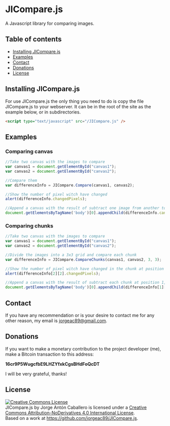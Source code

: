 # JICompare.js
A Javascript library for comparing images.

## Table of contents

* [Installing JICompare.js](#installing-jicomparejs)
* [Examples](#examples)
* [Contact](#contact)
* [Donations](#donations)
* [License](#license)

## Installing JICompare.js
For use JICompare.js the only thing you need to do is copy the file JICompare.js to your webserver. It can be in the root of the site as the example below, or in subdirectories.

```html
<script type="text/javascript" src="/JICompare.js" />
```

## Examples

### Comparing canvas

```js
//Take two canvas with the images to compare
var canvas1 = document.getElementById("canvas1");
var canvas2 = document.getElementById("canvas2");

//Compare them
var differenceInfo = JICompare.Compare(canvas1, canvas2);

//Show the number of pixel witch have changed
alert(differenceInfo.changedPixels);

//Append a canvas with the result of subtract one image from another to the body
document.getElementsByTagName('body')[0].appendChild(differenceInfo.canvasComponentsDiference);
```

### Comparing chunks

```js
//Take two canvas with the images to compare
var canvas1 = document.getElementById("canvas1");
var canvas2 = document.getElementById("canvas2");

//Divide the images into a 3x3 grid and compare each chunk
var differenceInfo = JICompare.CompareChunks(canvas1, canvas2, 3, 3);

//Show the number of pixel witch have changed in the chunk at position 2,2
alert(differenceInfo[2][2].changedPixels);

//Append a canvas with the result of subtract each chunk at position 1,3 from another to the body
document.getElementsByTagName('body')[0].appendChild(differenceInfo[1][3].canvasComponentsDiference);
```

## Contact
If you have any recommendation or is your desire to contact me for any other reason, my email is <a href="mailto:jorgeac89@gmail.com">jorgeac89@gmail.com</a>.

## Donations
If you want to make a monetary contribution to the project developer (me), make a Bitcoin transaction to this address:

**16cr9P5WugcfbE9LHZYfxkCgsBHdFoQcDT**

I will be very grateful, thanks!

## License
<a rel="license" href="http://creativecommons.org/licenses/by-nd/4.0/"><img alt="Creative Commons License" style="border-width:0" src="https://i.creativecommons.org/l/by-nd/4.0/88x31.png" /></a><br /><span xmlns:dct="http://purl.org/dc/terms/" property="dct:title">JICompare.js</span> by <span xmlns:cc="http://creativecommons.org/ns#" property="cc:attributionName">Jorge Antón Caballero</span> is licensed under a <a rel="license" href="http://creativecommons.org/licenses/by-nd/4.0/">Creative Commons Attribution-NoDerivatives 4.0 International License</a>.<br />Based on a work at <a xmlns:dct="http://purl.org/dc/terms/" href="https://github.com/jorgeac89/JICompare.js" rel="dct:source">https://github.com/jorgeac89/JICompare.js</a>.
